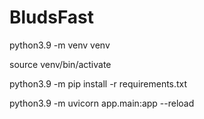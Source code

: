 # BludsFast

python3.9 -m venv venv

source venv/bin/activate

python3.9 -m pip install -r requirements.txt

python3.9 -m uvicorn app.main:app --reload

